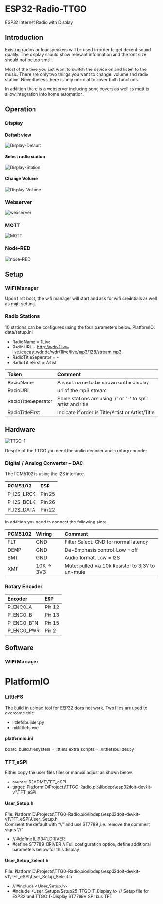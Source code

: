 # ESP32-Radio-TTGO
ESP32 Internet Radio with Display 

## Introduction
Existing radios or loudspeakers will be used in order to get decent sound quality.
The display should show relevant information and the font size should not be too small.

Most of the time you just want to switch the device on and listen to the music.
There are only two things you want to change: volume and radio station.
Nevertheless there is only one dial to cover both functions.

In addition there is a webserver including song covers as well as mqtt to allow integration into home automation.

## Operation
### Display
#### Default view
![Display-Default](README/images/ESP_Radio_Display-3.jpg)

#### Select radio station
![Display-Station](README/images/ESP_Radio_Display-2.jpg) 

#### Change Volume
![Display-Volume](README/images/ESP_Radio_Display-1.jpg)

### Webserver
![webserver](README/images/ESP_Radio_WEB.jpg)
### MQTT
![MQTT](README/images/ESP_Radio_MQTT.jpg)
### Node-RED
![node-RED](README/images/ESP_Radio_NodeRed.jpg)

## Setup
### WiFi Manager
Upon first boot, the wifi  manager will start and ask for wifi credntials as well as mqtt setting.
### Radio Stations
10 stations can be configured using the four parameters below. PlatformIO: data/setup.ini
- RadioName = 1Live
- RadioURL = http://wdr-1live-live.icecast.wdr.de/wdr/1live/live/mp3/128/stream.mp3
- RadioTitleSeperator = -
- RadioTitleFirst = Artist

| Token               | Comment    |
| :----------         | :----- |
| RadioName           | A short name to be shown onthe display |
| RadioURL            | url of the mp3 stream |
| RadioTitleSeperator | Some stations are using '/' or '-' to split artist and title |
| RadioTitleFirst     | Indicate if order is Title/Artist or Artist/Title |


## Hardware

![TTGO-1](README/images/ESP_Radio_1.jpg)

Despite of the TTGO you need the audio decoder and a rotary encoder.

### Digital / Analog Converter – DAC
The PCM5102 is using the I2S interface.

| PCM5102     | ESP    |
| :---------- | :----- |
| P_I2S_LRCK  | Pin 25 |
| P_I2S_BCLK  | Pin 26 |
| P_I2S_DATA  | Pin 22 |


In addition you need to connect the following pins:

| PCM5102 | Wiring      | Comment |
| :------ | :---------- |:----- |
| FLT     | GND         | Filter Select. GND for normal latency|
| DEMP    | GND         | De-Emphasis control. Low = off|
| SMT     | GND         | Audio format. Low = I2S|
| XMT     | 10K -> 3V3  | Mute: pulled via 10k Resistor to 3,3V to un-mute|

### Rotary Encoder

| Encoder     | ESP    |
| :---------- | :----- |
| P_ENC0_A    | Pin 12 |
| P_ENC0_B    | Pin 13 |
| P_ENC0_BTN  | Pin 15 |
| P_ENC0_PWR  | Pin  2 |


## Software 

### WiFi Manager



# PlatformIO

### LittleFS

The build in upload tool for ESP32 does not work. Two files are used to overcome this:
- littlefsbuilder.py
- mklittlefs.exe

#### platformio.ini
board_build.filesystem = littlefs
extra_scripts = ./littlefsbuilder.py

### TFT_eSPI

Either copy the user files files or manual adjust as shown below.
- source: README\TFT_eSPI 
- target: PlatformIO\Projects\TTGO-Radio\.pio\libdeps\esp32doit-devkit-v1\TFT_eSPI

#### User_Setup.h
File: PlatformIO\Projects\TTGO-Radio\.pio\libdeps\esp32doit-devkit-v1\TFT_eSPI\User_Setup.h
<br> Comment the default with “//” and use ST7789 ,i.e. remove the comment signs “//”

- // #define ILI9341_DRIVER
- #define ST7789_DRIVER      // Full configuration option, define additional parameters below for this display

#### User_Setup_Select.h
File: PlatformIO\Projects\TTGO-Radio\.pio\libdeps\esp32doit-devkit-v1\TFT_eSPI\User_Setup_Select.h

- // #include <User_Setup.h>
- #include <User_Setups/Setup25_TTGO_T_Display.h>    // Setup file for ESP32 and TTGO T-Display ST7789V SPI bus TFT
